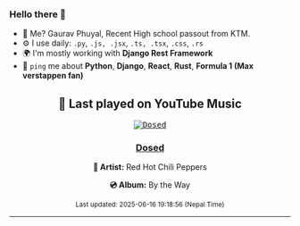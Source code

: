 ### Hello there 👋
- 💨 Me? Gaurav Phuyal, Recent High school passout from KTM.
- ⚙️ I use daily: `.py`, `.js, .jsx`, `.ts, .tsx`, `.css`, `.rs`
- 🌍 I'm mostly working with **Django Rest Framework**
- 💬 `ping` me about **Python**, **Django**, **React**, **Rust**, **Formula 1 (Max verstappen fan)**
<!-- YOUTUBE-MUSIC-START -->
<div align='center'>

## 🎵 Last played on YouTube Music

<kbd>

[![Dosed](https://lastfm.freetls.fastly.net/i/u/174s/762956549157ae92043eb734a89a41b6.jpg)](https://lastfm.freetls.fastly.net/i/u/174s/762956549157ae92043eb734a89a41b6.jpg)

</kbd>

### [Dosed](https://www.youtube.com/results?search_query=Red%20Hot%20Chili%20Peppers%20Dosed)

**🎤 Artist:** Red Hot Chili Peppers

**💿 Album:** By the Way

<sub>Last updated: 2025-06-16 19:18:56 (Nepal Time)</sub>

</div>

<!-- YOUTUBE-MUSIC-END -->
<hr>

